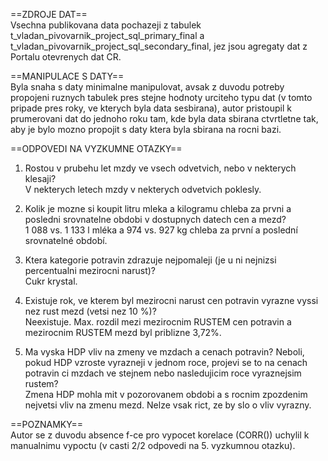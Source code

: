 ==ZDROJE DAT==<br />
Vsechna publikovana data pochazeji z tabulek t_vladan_pivovarnik_project_sql_primary_final a t_vladan_pivovarnik_project_sql_secondary_final, jez jsou agregaty dat z Portalu otevrenych dat CR.

==MANIPULACE S DATY==<br />
Byla snaha s daty minimalne manipulovat, avsak z duvodu potreby propojeni ruznych tabulek pres stejne hodnoty urciteho typu dat (v tomto pripade pres roky, ve kterych byla data sesbirana), autor pristoupil k prumerovani dat do jednoho roku tam, kde byla data sbirana ctvrtletne tak, aby je bylo mozno propojit s daty ktera byla sbirana na rocni bazi.

==ODPOVEDI NA VYZKUMNE OTAZKY==<br />
1) Rostou v prubehu let mzdy ve vsech odvetvich, nebo v nekterych klesaji?<br />
V nekterych letech mzdy v nekterych odvetvich poklesly.

2) Kolik je mozne si koupit litru mleka a kilogramu chleba za prvni a posledni srovnatelne obdobi v dostupnych datech cen a mezd?<br />
1 088 vs. 1 133 l mléka a 974 vs. 927 kg chleba za první a poslední srovnatelné období.
   
3) Ktera kategorie potravin zdrazuje nejpomaleji (je u ni nejnizsi percentualni mezirocni narust)?<br />
Cukr krystal.

4) Existuje rok, ve kterem byl mezirocni narust cen potravin vyrazne vyssi nez rust mezd (vetsi nez 10 %)?<br />
Neexistuje. Max. rozdil mezi mezirocnim RUSTEM cen potravin a mezirocnim RUSTEM mezd byl priblizne 3,72%.

5) Ma vyska HDP vliv na zmeny ve mzdach a cenach potravin? Neboli, pokud HDP vzroste vyrazneji v jednom roce, projevi se to na cenach potravin ci mzdach ve stejnem nebo nasledujicim roce vyraznejsim rustem?<br />
Zmena HDP mohla mit v pozorovanem obdobi a s rocnim zpozdenim nejvetsi vliv na zmenu mezd. Nelze vsak rict, ze by slo o vliv vyrazny.

==POZNAMKY==<br />
Autor se z duvodu absence f-ce pro vypocet korelace (CORR()) uchylil k manualnimu vypoctu (v casti 2/2 odpovedi na 5. vyzkumnou otazku).
